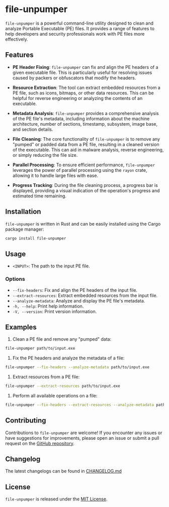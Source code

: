 # file-unpumper

`file-unpumper` is a powerful command-line utility designed to clean and analyze Portable Executable (PE) files. It provides a range of features to help developers and security professionals work with PE files more effectively.

## Features

- **PE Header Fixing**: `file-unpumper` can fix and align the PE headers of a given executable file. This is particularly useful for resolving issues caused by packers or obfuscators that modify the headers.

- **Resource Extraction**: The tool can extract embedded resources from a PE file, such as icons, bitmaps, or other data resources. This can be helpful for reverse engineering or analyzing the contents of an executable.

- **Metadata Analysis**: `file-unpumper` provides a comprehensive analysis of the PE file's metadata, including information about the machine architecture, number of sections, timestamp, subsystem, image base, and section details.

- **File Cleaning**: The core functionality of `file-unpumper` is to remove any "pumped" or padded data from a PE file, resulting in a cleaned version of the executable. This can aid in malware analysis, reverse engineering, or simply reducing the file size.

- **Parallel Processing**: To ensure efficient performance, `file-unpumper` leverages the power of parallel processing using the `rayon` crate, allowing it to handle large files with ease.

- **Progress Tracking**: During the file cleaning process, a progress bar is displayed, providing a visual indication of the operation's progress and estimated time remaining.

## Installation

`file-unpumper` is written in Rust and can be easily installed using the Cargo package manager:

```bash
cargo install file-unpumper
```

## Usage

- `<INPUT>`: The path to the input PE file.

### Options

- `--fix-headers`: Fix and align the PE headers of the input file.
- `--extract-resources`: Extract embedded resources from the input file.
- `--analyze-metadata`: Analyze and display the PE file's metadata.
- `-h, --help`: Print help information.
- `-V, --version`: Print version information.

## Examples

1. Clean a PE file and remove any "pumped" data:

  ```bash
  file-unpumper path/to/input.exe
  ```

1. Fix the PE headers and analyze the metadata of a file:

  ```bash
  file-unpumper --fix-headers --analyze-metadata path/to/input.exe
  ```

1. Extract resources from a PE file:

  ```bash
  file-unpumper --extract-resources path/to/input.exe
  ```

1. Perform all available operations on a file:

  ```bash
  file-unpumper --fix-headers --extract-resources --analyze-metadata path/to/input.exe
  ```

## Contributing

Contributions to `file-unpumper` are welcome! If you encounter any issues or have suggestions for improvements, please open an issue or submit a pull request on the [GitHub repository](https://github.com/0x11DFE/file-unpumper).

## Changelog

The latest changelogs can be found in [CHANGELOG.md](CHANGELOG.md)

## License

`file-unpumper` is released under the [MIT License](https://opensource.org/license/MIT).

